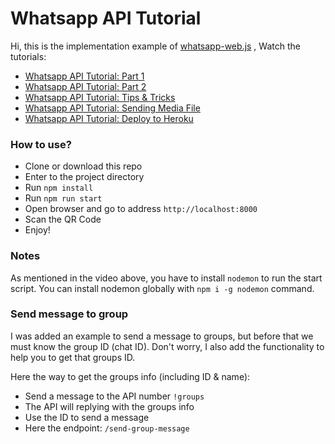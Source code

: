 # Whatsapp API Tutorial

Hi, this is the implementation example of <a href="https://github.com/pedroslopez/whatsapp-web.js">whatsapp-web.js</a>
,
Watch the tutorials:
- <a href="https://youtu.be/IRRiN2ZQDc8">Whatsapp API Tutorial: Part 1</a>
- <a href="https://youtu.be/hYpRQ_FE1JI">Whatsapp API Tutorial: Part 2</a>
- <a href="https://youtu.be/uBu7Zfba1zA">Whatsapp API Tutorial: Tips & Tricks</a>
- <a href="https://youtu.be/ksVBXF-6Jtc">Whatsapp API Tutorial: Sending Media File</a>
- <a href="https://youtu.be/uSzjbuaHexk">Whatsapp API Tutorial: Deploy to Heroku</a>

### How to use?
- Clone or download this repo
- Enter to the project directory
- Run `npm install`
- Run `npm run start`
- Open browser and go to address `http://localhost:8000`
- Scan the QR Code
- Enjoy!

### Notes
As mentioned in the video above, you have to install `nodemon` to run the start script. You can install nodemon globally with `npm i -g nodemon` command.

### Send message to group
I was added an example to send a message to groups, but before that we must know the group ID (chat ID). Don't worry, I also add the functionality to help you to get that groups ID.

Here the way to get the groups info (including ID & name):
- Send a message to the API number `!groups`
- The API will replying with the groups info
- Use the ID to send a message
- Here the endpoint: `/send-group-message`
